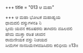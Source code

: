 +++
title = "013 ಆ ಮಹಾ"

+++
ಆ ಮಹಾ ಭೋಟಕ ಮಹಾಹ್ವಯ  
ಧಾಮದಲಿ ದಸ್ಯುಗಳನತಿ ನಿ  
ಸ್ಸೀಮ ಯವನ ಕರೂಷರನು ತಾಗಿದನು ವಹಿಲದಲಿ  
ಹೇಮ ಮುಕ್ತಾ ರಜತ ಚಂದನ  
ರಾಮಣೀಯಕ ವಸ್ತು ನಿಚಯದ  
ಸೀಮೆಗಳ ನಾನರಿಯೆನಳವಡಿಸಿದನು ಕಲಿಭೀಮ      ॥13॥